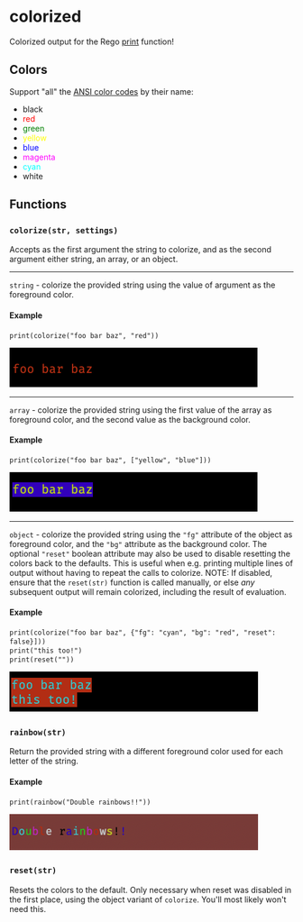# colorized

Colorized output for the Rego
[print](https://blog.openpolicyagent.org/introducing-the-opa-print-function-809da6a13aee)
function!

## Colors

Support "all" the [ANSI color codes](https://talyian.github.io/ansicolors/) by their name:

- black
- <span style="color:red">red</span>
- <span style="color:green">green</span>
- <span style="color:yellow">yellow</span>
- <span style="color:blue">blue</span>
- <span style="color:magenta">magenta</span>
- <span style="color:cyan">cyan</span>
- white

## Functions

### `colorize(str, settings)`

Accepts as the first argument the string to colorize, and as the second argument either string, an array, or an object.

---

`string` - colorize the provided string using the value of argument as the foreground color.

#### Example

```rego
print(colorize("foo bar baz", "red"))
```

![fg_red](assets/fg_red.png)

---

`array` - colorize the provided string using the first value of the array as foreground color,
          and the second value as the background color.

#### Example

```rego
print(colorize("foo bar baz", ["yellow", "blue"]))
```

![fg_y_bg_b](assets/fg_y_bg_b.png)

---

`object` - colorize the provided string using the `"fg"` attribute of the object as foreground color,
           and the `"bg"` attribute as the background color. The optional `"reset"` boolean attribute
           may also be used to disable resetting the colors back to the defaults. This is useful when
           e.g. printing multiple lines of output without having to repeat the calls to colorize.
           NOTE: If disabled, ensure that the `reset(str)` function is called manually, or else _any_
           subsequent output will remain colorized, including the result of evaluation.

#### Example

```rego
print(colorize("foo bar baz", {"fg": "cyan", "bg": "red", "reset": false}]))
print("this too!")
print(reset(""))
```

![advanced](assets/advanced.png)

### `rainbow(str)`

Return the provided string with a different foreground color used for each letter of the string.

#### Example

```rego
print(rainbow("Double rainbows!!"))
```

![rainbow](assets/rainbow.png)

### `reset(str)`

Resets the colors to the default. Only necessary when reset was disabled in the first place, using the
object variant of `colorize`. You'll most likely won't need this.
